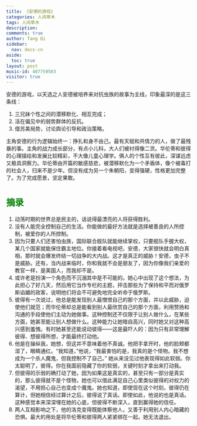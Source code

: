 ```yaml
---
title: 《安德的游戏》
categories: 人间草木
tags: 人间草木
description: 
comments: true
author: Tang Qi
sidebar:
  nav: docs-cn
aside:
  toc: true
layout: post
music-id: 407759503
visitor: true
---
```


安德的游戏，以天选之人安德被培养来对抗虫族的故事为主线，印象最深的是这三条线：

1. 三兄妹个性之间的潜移默化、相互完成；
2. 活在偏见中的弱势群体的反抗。
3. 借苏美局势，讨论舆论引导和政治策略。

<!--more-->

主角安德的行为逻辑始终一：挣扎和身不由己。最有天赋和共情力的人，做了最残暴的事。主角的战力成长部分，有点小儿科，大人们被衬得像二货。华伦蒂和彼得的心理描绘和发展比较精彩，不大像儿童心理学。俩人的个性互有彼此，深谋远虑又极具洞察力。华伦蒂由开篇的敏感慈悲，被潜移默化为一个矛盾体，像个被毒打的社会人，归来不是少年。但没有成为另一个朱朝阳，变得强硬，性格更加完整了。为了完成愿景，坚定果敢。

# <font face="黑体" color=green size=5>摘录</font>

1.  动荡时期的世界总是民主的，话说得最漂亮的人将获得胜利。
2.  没有人能完全控制自己的生活。你能做的最好方法就是选择被善良的人所控制，被爱你的人所控制。
4.  因为只要人们还害怕虫族，国际联合舰队就能继续掌权，只要舰队手握大权，某几个国家就能保住霸主地位。你接着看电视吧，安德，大家很快就会明白真相，那时就会爆发终结一切战争的大内战。这才是真正的威胁！安德，虫子不是威胁。还有，当内战来临时，你和我就不会是朋友了，因为你像我们亲爱的教官一样，是美国人，而我却不是。
5.  或许老是扮演一个角色而不沉溺其中是不可能的。她心中出现了这个想法，为此担心了好几天，然后用它当作专栏的主题，抨击那些为了保持和平而对俄罗斯谄媚的政客，说明他们将会不可避免地完全听命于俄罗斯。
6.  彼得有一次说过，他总是能发现别人最憎恨自己的那个方面，并以此威胁，迫使他们就范；而华伦蒂却总是能看到别人最欣赏自己的那个方面，利用赞扬和沟通的手段使他们主动为她做事。这种控制还不仅限于让别人做什么，在某些方面，她甚至能让别人想做什么。这种能力让她暗自高兴，同时她又对这种高兴感到羞愧。有时她甚至还能说动彼得——这是最吓人的：因为只有非常理解彼得、想彼得所想，才能最终打动他。
7.  他是在操纵我，她想，但这并不意味着他不真诚。他把手拿开时，他的脸颊都湿了，眼睛通红。“我知道，”他说，“我最害怕的是，我真的是个怪物。我不想成为一个杀人魔鬼，但我控制不了自己。” 她从来没见过他表现得如此软弱。你太聪明了，彼得。你在我面前隐藏了你的软弱，关键时刻才拿出来打动我。
8.  但彼得的示弱的确打动了她，因为如果这是真实的，甚至只有一部分是真实的，那么彼得就不是个怪物，她也可以借此满足自己心里类似彼得的对权力的渴望，不用担心自己也变成个魔鬼。她也知道，即使现在这个时刻，彼得仍在算计，但她相信经过算计之后，彼得说了真话。即使如此，他说的也是真话。这种感觉本来深深埋在她的心底，但彼得不断深入，直到赢得她的信任。
9.  两人互相影响之下，他的洛克变得既能体察他人，又善于利用别人内心暗藏的恐惧。最大的用处是将华伦蒂和彼得两人紧紧绑在一起。她无法退出。